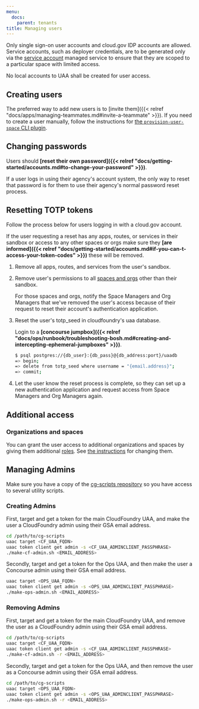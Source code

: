 ```yaml
---
menu:
  docs:
    parent: tenants
title: Managing users
---
```


Only single sign-on user accounts and cloud.gov IDP accounts are allowed. Service accounts, such as deployer credentials, are to be generated only via the [service account](https://cloud.gov/docs/services/cloud-gov-service-account/) managed service to ensure that they are scoped to a particular space with limited access.

No local accounts to UAA shall be created for user access.

## Creating users

The preferred way to add new users is to [invite them]({{< relref "docs/apps/managing-teammates.md#invite-a-teammate" >}}). If you need to create a user manually, follow the instructions for [the `provision-user-space` CLI plugin](https://github.com/18F/cf-provision-user-space-plugin).

## Changing passwords

Users should **[reset their own password]({{< relref "docs/getting-started/accounts.md#to-change-your-password" >}})**.

If a user logs in using their agency's account system, the only way to reset that password is for them to use their agency's normal password reset process.

## Resetting TOTP tokens

Follow the process below for users logging in with a cloud.gov account.

If the user requesting a reset has any apps, routes, or services in their sandbox or access to any other spaces or orgs make sure they **[are informed]({{< relref "docs/getting-started/accounts.md#if-you-can-t-access-your-token-codes" >}})** these will be removed.

1. Remove all apps, routes, and services from the user's sandbox.
2. Remove user's permissions to all [spaces and orgs](https://docs.cloudfoundry.org/adminguide/cli-user-management.html#orgs-spaces) other than their sandbox.

    For those spaces and orgs, notify the Space Managers and Org Managers that we've removed the user's access because of their request to reset their account's authentication application.

3. Reset the user's totp_seed in cloudfoundry's uaa database.

    Login to a **[concourse jumpbox]({{< relref "docs/ops/runbook/troubleshooting-bosh.md#creating-and-intercepting-ephemeral-jumpboxes" >}})**.

    ```bash
    $ psql postgres://{db_user}:{db_pass}@{db_address:port}/uaadb
    => begin;
    => delete from totp_seed where username = "{email.address}";
    => commit;
    ```

4. Let the user know the reset process is complete, so they can set up a new authentication application and request access from Space Managers and Org Managers again.

## Additional access

### Organizations and spaces

You can grant the user access to additional organizations and spaces by giving them additional [roles](http://docs.cloudfoundry.org/concepts/roles.html#roles). See [the instructions](https://docs.cloudfoundry.org/adminguide/cli-user-management.html#orgs-spaces) for changing them.

## Managing Admins
Make sure you have a copy of the [cg-scripts repository](https://github.com/18F/cg-scripts) so you have access to several utility scripts.

### Creating Admins
First, target and get a token for the main CloudFoundry UAA, and make the user a CloudFoundry admin using their GSA email address.

```bash
cd /path/to/cg-scripts
uaac target <CF_UAA_FQDN>
uaac token client get admin -s <CF_UAA_ADMINCLIENT_PASSPHRASE>
./make-cf-admin.sh <EMAIL_ADDRESS>
```

Secondly, target and get a token for the Ops UAA, and then make the user a Concourse admin using their GSA email address.

```bash
uaac target <OPS_UAA_FQDN>
uaac token client get admin -s <OPS_UAA_ADMINCLIENT_PASSPHRASE>
./make-ops-admin.sh <EMAIL_ADDRESS>
```

### Removing Admins
First, target and get a token for the main CloudFoundry UAA, and remove the user as a CloudFoundry admin using their GSA email address.

```bash
cd /path/to/cg-scripts
uaac target <CF_UAA_FQDN>
uaac token client get admin -s <CF_UAA_ADMINCLIENT_PASSPHRASE>
./make-cf-admin.sh -r <EMAIL_ADDRESS>
```

Secondly, target and get a token for the Ops UAA, and then remove the user as a Concourse admin using their GSA email address.

```bash
cd /path/to/cg-scripts
uaac target <OPS_UAA_FQDN>
uaac token client get admin -s <OPS_UAA_ADMINCLIENT_PASSPHRASE>
./make-ops-admin.sh -r <EMAIL_ADDRESS>
```

